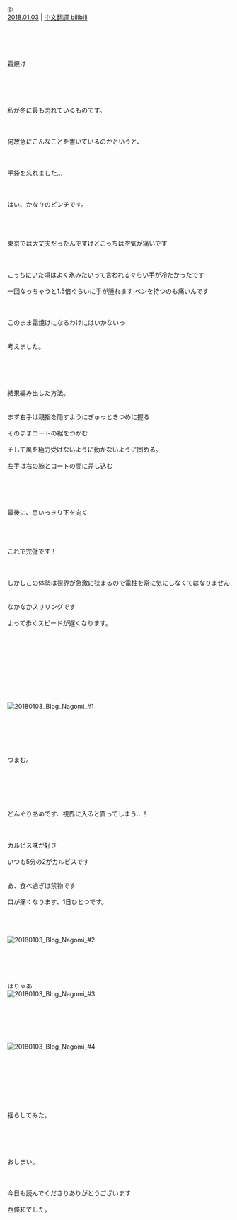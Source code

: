 ◎  
[2018.01.03](http://blog.nanabunnonijyuuni.com/s/n227/diary/detail/161?ima=1128&cd=blog) | [中文翻譯 bilibili](https://www.bilibili.com/read/cv4966331)
<br><br><br><br><br><br>
霜焼け
<br><br><br><br><br><br>
私が冬に最も恐れているものです。
<br><br><br><br>
何故急にこんなことを書いているのかというと、
<br><br><br><br>
手袋を忘れました…
<br><br><br><br>
はい、かなりのピンチです。
<br><br><br><br><br>
東京では大丈夫だったんですけどこっちは空気が痛いです
<br><br><br><br>
こっちにいた頃はよく氷みたいって言われるぐらい手が冷たかったです
<br><br>
一回なっちゃうと1.5倍ぐらいに手が腫れます
ペンを持つのも痛いんです
<br><br><br><br>
このまま霜焼けになるわけにはいかないっ
<br><br><br>
考えました。
<br><br><br><br><br><br>
結果編み出した方法。
<br><br><br>
まず右手は親指を隠すようにぎゅっときつめに握る
<br><br>
そのままコートの裾をつかむ
<br><br>
そして風を極力受けないように動かないように固める。
<br><br>
左手は右の腕とコートの間に差し込む
<br><br><br><br><br><br>
最後に、思いっきり下を向く
<br><br><br><br><br>
これで完璧です！
<br><br><br><br>
しかしこの体勢は視界が急激に狭まるので電柱を常に気にしなくてはなりません
<br><br><br>
なかなかスリリングです
<br><br>
よって歩くスピードが遅くなります。
<br><br><br><br><br><br><br><br><br><br><br>
![20180103_Blog_Nagomi_#1](../../../../../Album/Backup/Blog/Nagomi/Jan2018/20180103_Blog_Nagomi_%231.JPG)  
<br><br><br><br><br><br>
つまむ。
<br><br><br><br><br><br><br>
どんぐりあめです、視界に入ると買ってしまう…！
<br><br><br><br>
カルピス味が好き
<br><br>
いつも5分の2がカルピスです
<br><br><br>
あ、食べ過ぎは禁物です
<br><br>
口が痛くなります、1日ひとつです。
<br><br><br><br><br>
![20180103_Blog_Nagomi_#2](../../../../../Album/Backup/Blog/Nagomi/Jan2018/20180103_Blog_Nagomi_%232.JPG)  
<br><br><br><br><br>
ほりゃあ
<br>
![20180103_Blog_Nagomi_#3](../../../../../Album/Backup/Blog/Nagomi/Jan2018/20180103_Blog_Nagomi_%233.JPG)  
<br><br><br><br><br><br>
![20180103_Blog_Nagomi_#4](../../../../../Album/Backup/Blog/Nagomi/Jan2018/20180103_Blog_Nagomi_%234.JPG)  
<br><br><br><br><br><br><br><br>
揺らしてみた。
<br><br><br><br><br><br>
おしまい。
<br><br><br><br>
今日も読んでくださりありがとうございます
<br><br>
西條和でした。
